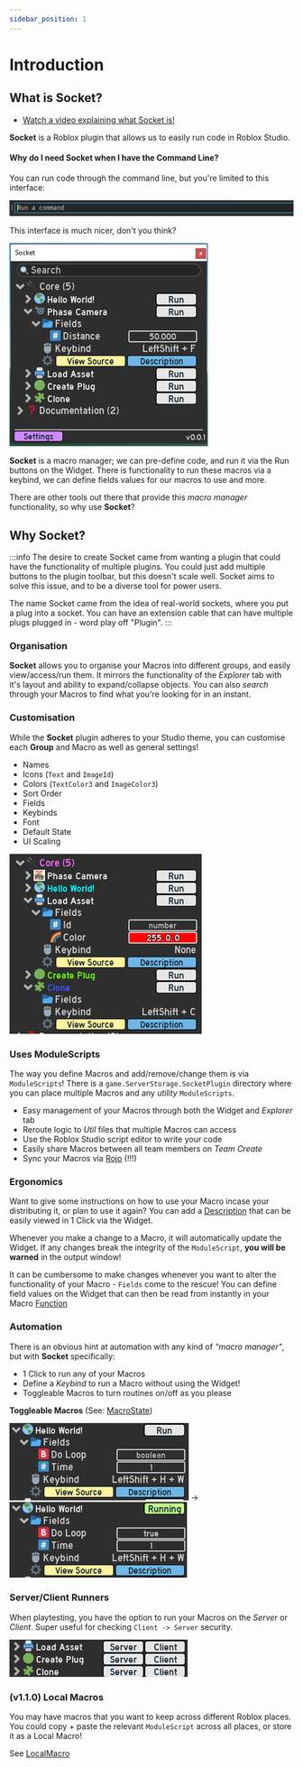 ```yaml
---
sidebar_position: 1
---
```


# Introduction

## What is Socket?

 - [Watch a video explaining what Socket is!](https://www.youtube.com/watch?v=efscriUvuCk&ab_channel=JoelBrd)

**Socket** is a Roblox plugin that allows us to easily run code in Roblox Studio.

#### Why do I need **Socket** when I have the **Command Line**?
You can run code through the command line, but you're limited to this interface:

![image](/command_line.png)

This interface is much nicer, don't you think?

![image](/widget_interface.png)

**Socket** is a macro manager; we can pre-define code, and run it via the Run buttons on the Widget. There is functionality to run these macros via a keybind,
we can define fields values for our macros to use and more.

There are other tools out there that provide this *macro manager* functionality, so why use **Socket**?

## Why Socket?
:::info
The desire to create Socket came from wanting a plugin that could have the functionality of multiple plugins. You could just add multiple buttons to the plugin toolbar,
but this doesn't scale well. Socket aims to solve this issue, and to be a diverse tool for power users.

The name Socket came from the idea of real-world sockets, where you put a plug into a socket. You can have an extension cable that can have multiple plugs plugged in -
word play off "Plugin".
:::

### Organisation

**Socket** allows you to organise your Macros into different groups, and easily view/access/run them. It mirrors the functionality of the *Explorer* tab with it's layout and ability to expand/collapse objects. You can also *search* through your Macros to find what you're looking for in an instant.

### Customisation

While the **Socket** plugin adheres to your Studio theme, you can customise each **Group** and Macro as well as general settings!
* Names
* Icons (`Text` and `ImageId`)
* Colors (`TextColor3` and `ImageColor3`)
* Sort Order
* Fields
* Keybinds
* Font
* Default State
* UI Scaling

![image](/widget_customised.png)

### Uses ModuleScripts

The way you define Macros and add/remove/change them is via `ModuleScripts`! There is a `game.ServerStorage.SocketPlugin` directory where you can place multiple Macros and any *utility* `ModuleScripts`.
* Easy management of your Macros through both the Widget and *Explorer* tab
* Reroute logic to *Util* files that multiple Macros can access
* Use the Roblox Studio script editor to write your code
* Easily share Macros between all team members on *Team Create*
* Sync your Macros via [Rojo](https://rojo.space/) (!!!)

### Ergonomics

Want to give some instructions on how to use your Macro incase your distributing it, or plan to use it again? You can add a [Description](/api/MacroDefinition#Description) that can be easily viewed in 1 Click via the Widget.

Whenever you make a change to a Macro, it will automatically update the Widget. If any changes break the integrity of the `ModuleScript`, **you will be warned** in the output window!

It can be cumbersome to make changes whenever you want to alter the functionality of your Macro - `Fields` come to the rescue! You can define field values on the Widget that can then be read from instantly in your Macro [Function](/api/MacroDefinition#Function)

### Automation

There is an obvious hint at automation with any kind of *"macro manager"*, but with **Socket** specifically:
* 1 Click to run any of your Macros
* Define a *Keybind* to run a Macro without using the Widget!
* Toggleable Macros to turn routines on/off as you please

**Toggleable Macros** (See: [MacroState](/api/MacroDefinition#MacroState))

![image](/hello_world_off.png) -> ![image](/hello_world_on.png)

### Server/Client Runners

When playtesting, you have the option to run your Macros on the *Server* or *Client*. Super useful for checking `Client -> Server` security.

![image](/server_client.png)

### (v1.1.0) Local Macros

You may have macros that you want to keep across different Roblox places. You could copy + paste the relevant `ModuleScript` across all places, or
store it as a Local Macro!

See [LocalMacro](/api/MacroDefinition#LocalMacro)



